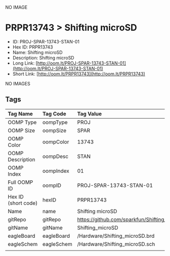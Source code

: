 


  
NO IMAGE  
# PRPR13743 > Shifting microSD

- ID: PROJ-SPAR-13743-STAN-01
- Hex ID: PRPR13743
- Name: Shifting microSD
- Description: Shifting microSD
- Long Link: [http://oom.lt/PROJ-SPAR-13743-STAN-01](http://oom.lt/PROJ-SPAR-13743-STAN-01)
- Short Link: [http://oom.lt/PRPR13743](http://oom.lt/PRPR13743)
  
NO IMAGES  
## Tags
  

|Tag Name|Tag Code|Tag Value|
| :--- | :--- | :--- |
|OOMP Type|oompType|PROJ|
|OOMP Size|oompSize|SPAR|
|OOMP Color|oompColor|13743|
|OOMP Description|oompDesc|STAN|
|OOMP Index|oompIndex|01|
|Full OOMP ID|oompID|PROJ-SPAR-13743-STAN-01|
|Hex ID (short code)|hexID|PRPR13743|
|Name|name|Shifting microSD|
|gitRepo|gitRepo|https://github.com/sparkfun/Shifting_microSD|
|gitName|gitName|Shifting_microSD|
|eagleBoard|eagleBoard|/Hardware/Shifting_microSD.brd|
|eagleSchem|eagleSchem|/Hardware/Shifting_microSD.sch|
||||
